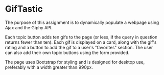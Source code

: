 # GifTastic

The purpose of this assignment is to dynamically populate a webpage using Ajax and the Giphy API.  

Each topic button adds ten gifs to the page (or less, if the query in question returns fewer than ten). Each gif is displayed on a card, along with the gif's rating and a button to add the gif to a user's "favorites" section. The user can also add their own topic buttons using the form provided.

The page uses Bootstrap for styling and is designed for desktop use, preferably with a width greater than 990px.
